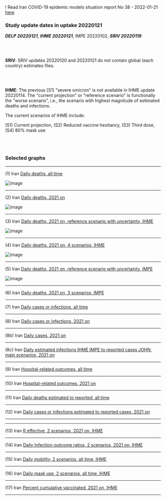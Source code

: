 ! Read Iran COVID-19 epidemic models situation report No 38 - 2022-01-21 [here](https://github.com/pourmalek/covir2/blob/main/situation%20reports/38%20Iran%20COVID-19%20epidemic%20models%20situation%20report%20No%2038%20–%202022-01-21.pdf)

### Study update dates in uptake 20220121

**_DELP 20220121_**, **_IHME 20220121_**, IMPE 20220102, **_SRIV 20220119_**

<br/><br/> 

**SRIV**: SRIV updates 20220120 and 20220121 do not contain global (each country) estimates files.

<br/><br/> 

**IHME**: The previous [S1] "severe omicron" is not available in IHME update 20220114. The "current projection" or "reference scenario" is functionally the "worse scenario", i.e., the scenario with highest magnitude of estimated deaths and infections. 

The current scenarios of IHME include:

(S1) Current projection,
(S2) Reduced vaccine hesitancy,
(S3) Third dose,
(S4) 80% mask use


<br/><br/>


### Selected graphs

****

(1) Iran [Daily deaths, all time](https://github.com/pourmalek/covir2/blob/main/20220121/output/merge/graph%2011%20COVID-19%20daily%20deaths%2C%20Iran%2C%20reference%20scenarios%2C%20all%20time.pdf)

![image](https://user-images.githubusercontent.com/30849720/150661310-2bb344ce-4103-4cc7-ac86-75e2c03c0254.png)

****

(2) Iran [Daily deaths, 2021 on](https://github.com/pourmalek/covir2/blob/main/20220121/output/merge/graph%2012%20COVID-19%20daily%20deaths%2C%20Iran%2C%20reference%20scenarios.pdf)

![image](https://user-images.githubusercontent.com/30849720/150661334-4e8632aa-e3d3-48ff-9647-0823aee7bdff.png)

****

(3) Iran [Daily deaths, 2021 on, reference scenario with uncertainty, IHME](https://github.com/pourmalek/covir2/blob/main/20220121/output/merge/graph%2014%20COVID-19%20daily%20deaths%2C%20Iran%2C%20reference%20scenario%20with%20uncertainty%2C%20IHME.pdf)

![image](https://user-images.githubusercontent.com/30849720/150661361-79ee60d5-7b75-486a-938b-18f87547e597.png)

****

(4) Iran [Daily deaths, 2021 on, 4 scenarios, IHME](https://github.com/pourmalek/covir2/blob/main/20220121/output/merge/graph%2015%20COVID-19%20daily%20deaths%2C%20Iran%2C%204%20scenarios%2C%20IHME.pdf)

![image](https://user-images.githubusercontent.com/30849720/150661375-6e377f56-b031-4f2b-999f-517f92f3328a.png)

****

(5) Iran [Daily deaths, 2021 on, reference scenario with uncertainty, IMPE](https://github.com/pourmalek/covir2/blob/main/20220121/output/merge/graph%2016%20COVID-19%20daily%20deaths%2C%20Iran%2C%20reference%20scenario%20with%20uncertainty%2C%20IMPE.pdf)

![image](https://user-images.githubusercontent.com/30849720/150661399-99ee890f-5862-4d18-9e2d-33a0752338f9.png)

****

(6) Iran [Daily deaths, 2021 on, 3 scenarios, IMPE](https://github.com/pourmalek/covir2/blob/main/20220121/output/merge/graph%2017%20COVID-19%20daily%20deaths%2C%20Iran%2C%203%20scenarios%2C%20IMPE.pdf)


****

(7) Iran [Daily cases or infections, all time](https://github.com/pourmalek/covir2/blob/main/20220121/output/merge/graph%2021%20COVID-19%20daily%20cases%2C%20Iran%2C%20reference%20scenarios%2C%20all%20time.pdf)

    
****

(8) Iran [Daily cases or infections, 2021 on](https://github.com/pourmalek/covir2/blob/main/20220121/output/merge/graph%2022%20COVID-19%20daily%20cases%2C%20Iran%2C%20reference%20scenarios.pdf)

  
****

(8b) Iran [Daily cases, 2021 on](https://github.com/pourmalek/covir2/blob/main/20220121/output/merge/graph%2022b%20COVID-19%20daily%20cases%2C%20Iran%2C%20reference%20scenarios.pdf)


****

(8c) Iran [Daily estimated infections IHME IMPE to reported cases JOHN, main scenarios, 2021 on](https://github.com/pourmalek/covir2/blob/main/20220121/output/merge/graph%2029%20C19%20daily%20estimated%20infections%20to%20reported%20cases%2C%20Iran%2C%20reference%20scenarios%202021.pdf)


****

(9) Iran [Hospital-related outcomes, all time](https://github.com/pourmalek/covir2/blob/main/20220121/output/merge/graph%2071a%20COVID-19%20hospital-related%20outcomes%2C%20all%20time.pdf)


****

(10) Iran [Hospital-related outcomes, 2021 on](https://github.com/pourmalek/covir2/blob/main/20220121/output/merge/graph%2072%20COVID-19%20hospital-related%20outcomes%2C%20wo%20extremes%2C%202021.pdf)


****

(11) Iran [Daily deaths estimated to reported, all time](https://github.com/pourmalek/covir2/blob/main/20220121/output/merge/graph%2091%20COVID-19%20daily%20deaths%20estimated%20to%20reported%2C%20Iran%2C%20reference%20scenarios%2C%20all%20time.pdf)

  
****

(12) Iran [Daily cases or infections estimated to reported cases, 2021 on](https://github.com/pourmalek/covir2/blob/main/20220121/output/merge/graph%2094%20COVID-19%20daily%20cases%20estimated%20to%20reported%2C%20Iran%2C%20reference%20scenarios.pdf) 


****
****

(13) Iran [R effective, 2 scenarios, 2021 on, IHME](https://github.com/pourmalek/covir2/blob/main/20220121/output/merge/graph%20101%20COVID-19%20R%20effective%2C%20Iran%2C%202%20scenarios%2001jun2021%20on.pdf)


****

(14) Iran [Daily Infection-outcome ratios, 2 scenarios, 2021 on, IHME](https://github.com/pourmalek/covir2/blob/main/20220121/output/merge/graph%20102%20COVID-19%20daily%20Infection%20outcomes%20ratios%2C%20Iran%202%20scenarios%2C%20IHME.pdf)


****

(15) Iran [Daily mobility, 2 scenarios, all time, IHME](https://github.com/pourmalek/covir2/blob/main/20220121/output/merge/graph%20103%20COVID-19%20daily%20mobility%2C%20Iran%2C%202%20scenarios%20IHME.pdf)


****

(16) Iran [Daily mask use, 2 scenarios, all time, IHME](https://github.com/pourmalek/covir2/blob/main/20220121/output/merge/graph%20104%20COVID-19%20daily%20mask_use%2C%20Iran%2C%202%20scenarios%20IHME.pdf)


****

(17) Iran [Percent cumulative vaccinated, 2021 on, IHME](https://github.com/pourmalek/covir2/blob/main/20220121/output/merge/graph%20105%20COVID-19%20cumulative%20vaccinated%20percent%2C%20Iran%20IHME.pdf)


****



